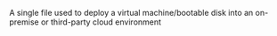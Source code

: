 A single file used to deploy a virtual machine/bootable disk into an on-premise or third-party cloud environment
